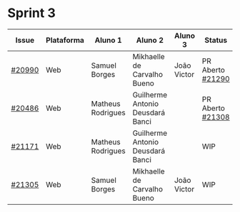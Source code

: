 # Sprint 3

| Issue                                                                      | Plataforma | Aluno 1                          | Aluno 2           | Aluno 3            | Status                                                        |
| -------------------------------------------------------------------------- | ---------- | -------------------------------- | ----------------- | ------------------ | --------------------------------------------------------------- |
| [#20990](https://github.com/RocketChat/Rocket.Chat/issues/20809)           | Web        | Samuel Borges    | Mikhaelle de Carvalho Bueno       | João Victor        | PR Aberto [#21290](https://github.com/RocketChat/Rocket.Chat/pull/21290)|
| [#20486](https://github.com/RocketChat/Rocket.Chat/issues/20486)           | Web        | Matheus Rodrigues   | Guilherme Antonio Deusdará Banci | | PR Aberto [#21308](https://github.com/RocketChat/Rocket.Chat/pull/21308)|
| [#21171](https://github.com/RocketChat/Rocket.Chat/issues/21171)           | Web        | Matheus Rodrigues   | Guilherme Antonio Deusdará Banci | | WIP |
| [#21305](https://github.com/RocketChat/Rocket.Chat/issues/21305)           | Web         | Samuel Borges    | Mikhaelle de Carvalho Bueno       | João Victor | WIP |
